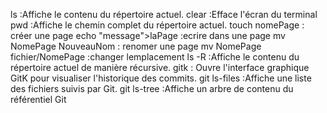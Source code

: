 ls :Affiche le contenu du répertoire actuel.
clear :Efface l'écran du terminal
pwd :Affiche le chemin complet du répertoire actuel.
touch nomePage : créer une page
echo "message">laPage :ecrire dans une page
mv NomePage NouveauNom : renomer une page
mv NomePage fichier/NomePage :changer lemplacement
ls -R :Affiche le contenu du répertoire actuel de manière récursive.
gitk : Ouvre l'interface graphique GitK pour visualiser l'historique des commits.
git ls-files :Affiche une liste des fichiers suivis par Git.
git ls-tree  :Affiche un arbre de contenu du référentiel Git
